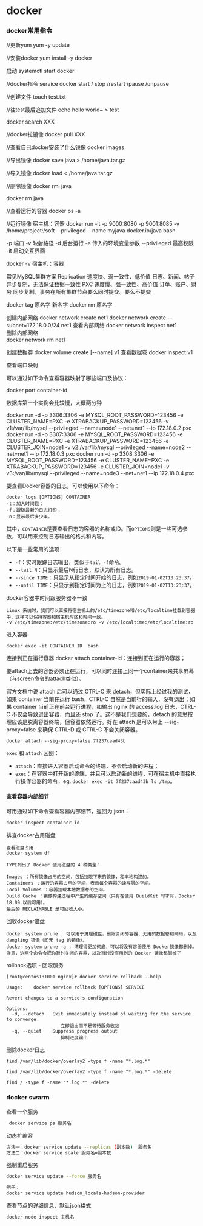 # docker

### docker常用指令

//更新yum
yum -y update 

//安装docker
yum install -y docker

启动
systemctl start docker

//docker指令
service docker start / stop /restart /pause /unpause 

//创建文件
touch test.txt

//往test最后追加文件
echo hollo world~ > test 

docker search XXX

//docker拉镜像
docker  pull XXX

//查看自己docker安装了什么镜像
docker images

//导出镜像
docker save java > /home/java.tar.gz

//导入镜像
docker load < /home/java.tar.gz

//删除镜像
docker rmi java

docker rm java

//查看运行的容器
docker ps -a

//运行镜像    宿主机：容器
docker run -it -p 9000:8080 -p 9001:8085 -v /home/project:/soft --privileged --name myjava docker.io/java bash

-p 端口 -v 映射路径 -d 后台运行  -e 传入的环境变量参数  --privileged 最高权限  -it 启动交互界面

docker -v 宿主机：容器

常见MySQL集群方案
Replication     速度快、弱一致性、低价值    日志、新闻、帖子	异步复制，无法保证数据一致性
PXC				速度慢、强一致性、高价值	订单、账户、财务    同步复制，事务在所有集群节点要么同时提交。要么不提交

docker tag 原名字 新名字
docker rm 原名字

创建内部网络
docker network create net1        docker network create --subnet=172.18.0.0/24 net1
查看内部网络
docker network inspect net1		
删除内部网络	
docker network rm net1

创建数据卷
docker volume create [--name] v1
查看数据卷
docker inspect v1



查看端口映射

可以通过如下命令查看容器映射了哪些端口及协议：

docker port container-id



数据库第一个实例会比较慢，大概两分钟

docker run -d -p 3306:3306  -e MYSQL_ROOT_PASSWORD=123456 -e CLUSTER_NAME=PXC -e XTRABACKUP_PASSWORD=123456  -v v1:/var/lib/mysql   --privileged --name=node1  --net=net1  --ip 172.18.0.2 pxc
docker run -d -p 3307:3306  -e MYSQL_ROOT_PASSWORD=123456 -e CLUSTER_NAME=PXC -e XTRABACKUP_PASSWORD=123456 -e CLUSTER_JOIN=node1  -v v2:/var/lib/mysql   --privileged --name=node2  --net=net1  --ip 172.18.0.3 pxc
docker run -d -p 3308:3306  -e MYSQL_ROOT_PASSWORD=123456 -e CLUSTER_NAME=PXC -e XTRABACKUP_PASSWORD=123456 -e CLUSTER_JOIN=node1  -v v3:/var/lib/mysql   --privileged --name=node3  --net=net1  --ip 172.18.0.4 pxc







要查看Docker容器的日志，可以使用以下命令：

```
docker logs [OPTIONS] CONTAINER
-t：加入时间戳；
-f：跟随最新的日志打印；
-n：显示最后多少条。
```

其中，`CONTAINER`是要查看日志的容器的名称或ID。而`OPTIONS`则是一些可选参数，可以用来控制日志输出的格式和内容。

以下是一些常用的选项：

- `-f`：实时跟踪日志输出，类似于`tail -f`命令。
- `--tail N`：只显示最后N行日志，默认为所有日志。
- `--since TIME`：只显示从指定时间开始的日志，例如`2019-01-02T13:23:37`。
- `--until TIME`：只显示到指定时间为止的日志，例如`2019-01-02T13:23:37`。



docker容器中时间跟服务器不一致

```
Linux 系统时，我们可以直接将宿主机上的/etc/timezone和/etc/localtime挂载到容器中，这样可以保持容器和宿主机时区和时间一致。
-v /etc/timezone:/etc/timezone:ro -v /etc/localtime:/etc/localtime:ro
```



进入容器

```
docker exec -it CONTAINER ID  bash
```



连接到正在运行容器
docker attach container-id：连接到正在运行的容器；

要attach上去的容器必须正在运行，可以同时连接上同一个container来共享屏幕（与screen命令的attach类似）。

官方文档中说 attach 后可以通过 CTRL-C 来 detach，但实际上经过我的测试，如果 container 当前在运行 bash，CTRL-C 自然是当前行的输入，没有退出；如果 container 当前正在前台运行进程，如输出 nginx 的 access.log 日志，CTRL-C 不仅会导致退出容器，而且还 stop 了。这不是我们想要的，detach 的意思按理应该是脱离容器终端，但容器依然运行。好在 attach 是可以带上 --sig-proxy=false 来确保 CTRL-D 或 CTRL-C 不会关闭容器。

```
docker attach --sig-proxy=false 7f237caad43b
```

`exec` 和 `attach` 区别：

- `attach`：直接进入容器启动命令的终端，不会启动新的进程；
- `exec`：在容器中打开新的终端，并且可以启动新的进程，可在宿主机中直接执行操作容器的命令，eg. `docker exec -it 7f237caad43b ls /tmp`。



#### 查看容器内部细节

可用通过如下命令查看容器内部细节，返回为 json：

```sh
docker inspect container-id
```



排查docker占用磁盘

```
查看磁盘占用
docker system df

TYPE列出了 Docker 使用磁盘的 4 种类型：

Images ：所有镜像占用的空间，包括拉取下来的镜像，和本地构建的。
Containers ：运行的容器占用的空间，表示每个容器的读写层的空间。
Local Volumes ：容器挂载本地数据卷的空间。
Build Cache ：镜像构建过程中产生的缓存空间（只有在使用 BuildKit 时才有，Docker 18.09 以后可用）。
最后的 RECLAIMABLE 是可回收大小。

```



回收docker磁盘

```
docker system prune : 可以用于清理磁盘，删除关闭的容器、无用的数据卷和网络，以及 dangling 镜像（即无 tag 的镜像）。
docker system prune -a : 清理得更加彻底，可以将没有容器使用 Docker镜像都删掉。 注意，这两个命令会把你暂时关闭的容器，以及暂时没有用到的 Docker 镜像都删掉了
```



rollback选项 - 回滚服务

```
[root@centos181001 nginx]# docker service rollback --help

Usage:    docker service rollback [OPTIONS] SERVICE

Revert changes to a service's configuration

Options:
  -d, --detach   Exit immediately instead of waiting for the service to converge
                    立即退出而不是等待服务收敛
  -q, --quiet    Suppress progress output
                    抑制进度输出
```



删除docker日志

```
find /var/lib/docker/overlay2 -type f -name "*.log.*"

find /var/lib/docker/overlay2 -type f -name "*.log.*" -delete

find / -type f -name "*.log.*" -delete
```



### docker swarm

查看一个服务

```bash
 docker service ps 服务名
```

动态扩缩容

```bash
方法一：docker service update --replicas (副本数)  服务名
方法二：docker service scale 服务名=副本数
```

强制重启服务

```bash
docker service update --force 服务名

例子：
docker service update hudson_locals-hudson-provider
```

查看节点的详细信息，默认json格式

```bash
docker node inspect 主机名
```